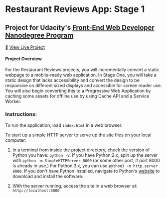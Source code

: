 # Restaurant Reviews App: Stage 1

## Project for Udacity's [Front-End Web Developer Nanodegree Program](https://www.udacity.com/course/front-end-web-developer-nanodegree--nd001)

:link: [View Live Project](https://nehavatsyan.github.io/Resturant-Review/)

#### Project Overview

For the Restaurant Reviews projects, you will incrementally convert a static webpage to a mobile-ready web application. In Stage One, you will take a static design that lacks accessibility and convert the design to be responsive on different sized displays and accessible for screen reader use. You will also begin converting this to a Progressive Web Application by caching some assets for offline use by using Cache API and a Service Worker.

### Instructions:

To run the application, load `index.html` in a web browser.

To start up a simple HTTP server to serve up the site files on your local computer:

1. In a terminal from inside the project directory, check the version of Python you have: `python -V`. If you have Python 2.x, spin up the server with `python -m SimpleHTTPServer 8000` (or some other port, if port 8000 is already in use.) For Python 3.x, you can use `python3 -m http.server 8000`. If you don't have Python installed, navigate to Python's [website](https://www.python.org/) to download and install the software.

2. With the server running, access the site in a web browser at: `http://localhost:8000`
